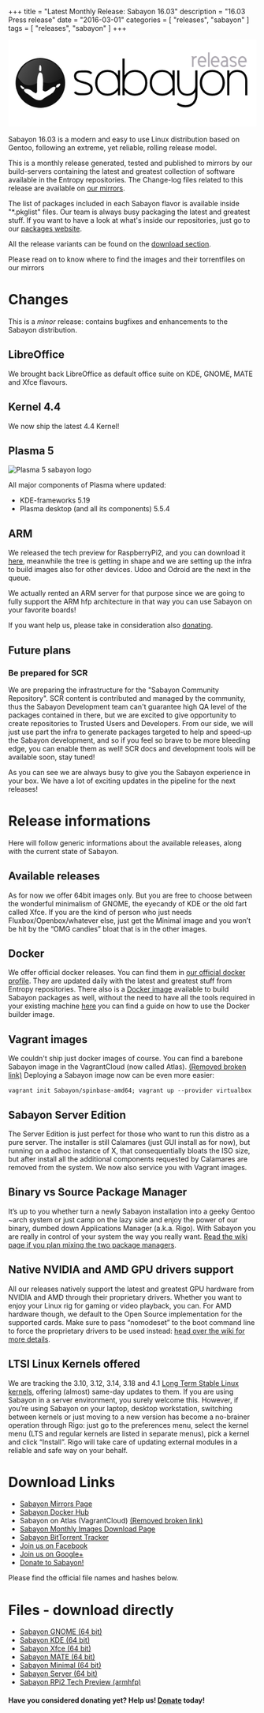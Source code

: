 +++
title = "Latest Monthly Release: Sabayon 16.03"
description = "16.03 Press release"
date = "2016-03-01"
categories = [ "releases", "sabayon" ]
tags = [
"releases",
"sabayon"
]
+++

![Sabayon Press release](/img/press-header-roll_0.png)

Sabayon 16.03 is a modern and easy to use Linux distribution based on Gentoo,
following an extreme, yet reliable, rolling release model.

This is a monthly release generated,
tested and published to mirrors by our build-servers containing
the latest and greatest collection of software available
in the Entropy repositories.
The Change-log files related to this release are available on
[our mirrors](http://dl.sabayon.org/iso/monthly/ChangeLogs/).

The list of packages included in each Sabayon flavor is available inside
"*.pkglist" files.
Our team is always busy packaging the latest and greatest stuff.
If you want to have a look at what's inside our repositories,
just go to our [packages website](https://packages.sabayon.org/).

All the release variants can be found on the [download section](/download/).

Please read on to know where to find the images and
their torrentfiles on our mirrors

# Changes

This is a *minor* release:
contains bugfixes and enhancements to the Sabayon distribution.

## LibreOffice

We brought back LibreOffice as default office suite on KDE,
GNOME, MATE and Xfce flavours.

## Kernel 4.4

We now ship the latest 4.4 Kernel!

## Plasma 5

![Plasma 5 sabayon logo](https://joostruis.files.wordpress.com/2015/09/plasma_sab.png?w=582&h=217)

All major components of Plasma where updated:

* KDE-frameworks 5.19
* Plasma desktop (and all its components) 5.5.4

## ARM

We released the tech preview for RaspberryPi2, and you can download it
[here](http://blog.mudler.pm/2016/01/tech-preview-sabayon-on-raspberrypi2.html),
meanwhile the tree is getting in shape and
we are setting up the infra to build images also for other devices.
Udoo and Odroid are the next in the queue.

We actually rented an ARM server for that purpose
since we are going to fully support the ARM hfp architecture in that way
you can use Sabayon on your favorite boards!

If you want help us,
please take in consideration also [donating](/press/donate/).

## Future plans

### Be prepared for SCR

We are preparing the infrastructure for the "Sabayon Community Repository".
SCR content is contributed and managed by the community,
thus the Sabayon Development team can't guarantee high QA level
of the packages contained in there,
but we are excited to give opportunity to create repositories to
Trusted Users and Developers.
From our side, we will just use part the infra to generate packages
targeted to help and speed-up the Sabayon development,
and so if you feel so brave to be more bleeding edge,
you can enable them as well!
SCR docs and development tools will be available soon, stay tuned!

As you can see we are always busy to give you the Sabayon experience
in your box.
We have a lot of exciting updates in the pipeline for the next releases!

# Release informations

Here will follow generic informations about the available releases,
along with the current state of Sabayon.

## Available releases

As for now we offer 64bit images only.
But you are free to choose between the wonderful minimalism of GNOME,
the eyecandy of KDE or the old fart called Xfce.
If you are the kind of person who just needs Fluxbox/Openbox/whatever else,
just get the Minimal image and you won’t be hit
by the “OMG candies” bloat that is in the other images.

## Docker

We offer official docker releases. You can find them in
[our official docker profile](https://hub.docker.com/r/sabayon).
They are updated daily with the latest and greatest stuff from
Entropy repositories.
There also is a [Docker image](https://hub.docker.com/r/sabayon/builder-amd64/)
available to build Sabayon packages as well,
without the need to have all the tools required in your existing machine
[here](http://blog.mudler.pm/2015/11/part-1-building-gentoo-and-sabayon.html)
you can find a guide on how to use the Docker builder image.

## Vagrant images

We couldn't ship just docker images of course.
You can find a barebone Sabayon image in the
VagrantCloud (now called Atlas).
<ins datetime="2018-02-16">(Removed broken link)</ins>
Deploying a Sabayon image now can be even more easier:

    vagrant init Sabayon/spinbase-amd64; vagrant up --provider virtualbox


## Sabayon Server Edition

The Server Edition is just perfect for those who want to run this distro
as a pure server.
The installer is still Calamares (just GUI install as for now),
but running on a adhoc instance of X, that consequentially bloats the ISO size,
but after install all the additional components requested by Calamares
are removed from the system. We now also service you with Vagrant images.

## Binary vs Source Package Manager

It’s up to you whether turn a newly Sabayon installation into
a geeky Gentoo ~arch system or just camp on the lazy side and
enjoy the power of our binary, dumbed down Applications Manager (a.k.a. Rigo).
With Sabayon you are really in control of your system the way you really want.
[Read the wiki page if you plan mixing the two package managers](https://wiki.sabayon.org/index.php?title=HOWTO:_Safely_mix_Entropy_and_Portage).

## Native NVIDIA and AMD GPU drivers support

All our releases natively support the latest and greatest GPU hardware
from NVIDIA and AMD through their proprietary drivers.
Whether you want to enjoy your Linux rig for gaming or video playback, you can.
For AMD hardware though,
we default to the Open Source implementation for the supported cards.
Make sure to pass “nomodeset” to the boot command line
to force the proprietary drivers to be used instead:
[head over the wiki for more details](https://wiki.sabayon.org/index.php?title=HOWTO:_Get_AMD/ATI_or_Nvidia_Video_Cards_working_in_Sabayon#AMD_-_Open_Source_to_FGLRX).

## LTSI Linux Kernels offered

We are tracking the 3.10, 3.12, 3.14, 3.18 and 4.1
[Long Term Stable Linux kernels](http://ltsi.linuxfoundation.org/what-is-ltsi),
offering (almost) same-day updates to them.
If you are using Sabayon in a server environment, you surely welcome this.
However, if you’re using Sabayon on your laptop, desktop workstation,
switching between kernels or just moving to a new version has become
a no-brainer operation through Rigo: just go to the preferences menu,
select the kernel menu (LTS and regular kernels are listed in separate menus),
pick a kernel and click “Install”. Rigo will take care of
updating external modules in a reliable and safe way on your behalf.

# Download Links

* [Sabayon Mirrors Page](/download/mirrors/)
* [Sabayon Docker Hub](https://hub.docker.com/r/sabayon)
* Sabayon on Atlas (VagrantCloud) <ins datetime="2018-02-16">(Removed broken link)</ins>
* [Sabayon Monthly Images Download Page](http://dl.sabayon.org/iso/monthly/monthly.html)
* [Sabayon BitTorrent Tracker](http://torrents.sabayon.org/)
* [Join us on Facebook](https://www.facebook.com/groups/36125411841)
* [Join us on Google+](https://plus.google.com/+sabayon)
* [Donate to Sabayon!](/press/donate/)

Please find the official file names and hashes below.

# Files - download directly

* [Sabayon GNOME (64 bit)](http://dl.sabayon.org/iso/monthly/Sabayon_Linux_16.03_amd64_GNOME.iso)
* [Sabayon KDE (64 bit)](http://dl.sabayon.org/iso/monthly/Sabayon_Linux_16.03_amd64_KDE.iso)
* [Sabayon Xfce (64 bit)](http://dl.sabayon.org/iso/monthly/Sabayon_Linux_16.03_amd64_Xfce.iso)
* [Sabayon MATE (64 bit)](http://dl.sabayon.org/iso/monthly/Sabayon_Linux_16.03_amd64_MATE.iso)
* [Sabayon Minimal (64 bit)](http://dl.sabayon.org/iso/monthly/Sabayon_Linux_16.03_amd64_Minimal.iso)
* [Sabayon Server (64 bit)](http://dl.sabayon.org/iso/monthly/Sabayon_Linux_16.03_amd64_Server.iso)
* [Sabayon RPi2 Tech Preview  (armhfp)](http://dl.sabayon.org/http://mirror2.mirror.garr.it/mirrors/sabayonlinux/testing/Sabayon_Linux_16_armv7l_Raspberry_Pi2_Base_8GB.img.xz)

#### Have you considered donating yet? Help us! [Donate](/press/donate/) today!
